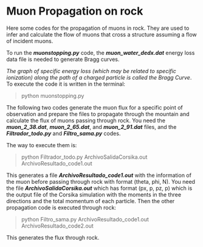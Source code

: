 # Muon Propagation on rock
Here some codes for the propagation of muons in rock. They are used to infer and calculate the flow of muons that cross a structure assuming a flow of incident muons.

To run the **_muonstopping.py_** code, the **_muon_water_dedx.dat_** energy loss data file is needed to generate Bragg curves.

_The graph of specific energy loss (which may be related to specific ionization) along the path of a charged particle is called the Bragg Curve_. To execute the code it is written in the terminal:

> python muonstopping.py

The following two codes generate the muon flux for a specific point of observation and prepare the files to propagate through the mountain and calculate the flux of muons passing through rock. You need the **_muon_2_38.dat_**, **_muon_2_65.dat_**, and **_muon_2_91.dat_** files, and the **_Filtrador_todo.py_** and **_Filtro_sama.py_** codes.

The way to execute them is:

> python Filtrador_todo.py ArchivoSalidaCorsika.out ArchivoResultado_code1.out

This generates a file **_ArchivoResultado_code1.out_** with the information of the muon before passing through rock with format (theta, phi, N). You need the file **_ArchivoSalidaCorsika.out_** which has format (px, p, pz, p) which is the output file of the Corsika simulation with the moments in the three directions and the total momentum of each particle. Then the other propagation code is executed through rock:

> python Filtro_sama.py ArchivoResultado_code1.out ArchivoResultado_code2.out

This generates the flux through rock.
